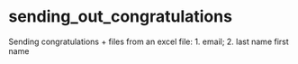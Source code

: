 # sending_out_congratulations
Sending congratulations + files from an excel file: 1. email; 2. last name first name
